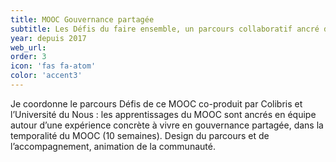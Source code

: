 ```yaml
---
title: MOOC Gouvernance partagée
subtitle: Les Défis du faire ensemble, un parcours collaboratif ancré dans l’expérience
year: depuis 2017
web_url:
order: 3
icon: 'fas fa-atom'
color: 'accent3'
---
```


Je coordonne le parcours Défis de ce MOOC co-produit par Colibris et l’Université du Nous : les apprentissages du MOOC sont ancrés en équipe autour d’une expérience concrète à vivre en gouvernance partagée, dans la temporalité du MOOC (10 semaines). Design du parcours et de l’accompagnement, animation de la communauté.